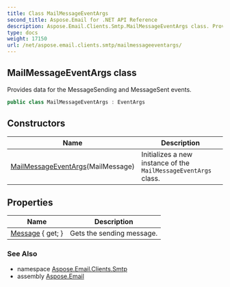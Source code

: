 ```yaml
---
title: Class MailMessageEventArgs
second_title: Aspose.Email for .NET API Reference
description: Aspose.Email.Clients.Smtp.MailMessageEventArgs class. Provides data for the MessageSending and MessageSent events
type: docs
weight: 17150
url: /net/aspose.email.clients.smtp/mailmessageeventargs/
---
```

## MailMessageEventArgs class

Provides data for the MessageSending and MessageSent events.

```csharp
public class MailMessageEventArgs : EventArgs
```

## Constructors

| Name | Description |
| --- | --- |
| [MailMessageEventArgs](mailmessageeventargs/)(MailMessage) | Initializes a new instance of the `MailMessageEventArgs` class. |

## Properties

| Name | Description |
| --- | --- |
| [Message](../../aspose.email.clients.smtp/mailmessageeventargs/message/) { get; } | Gets the sending message. |

### See Also

* namespace [Aspose.Email.Clients.Smtp](../../aspose.email.clients.smtp/)
* assembly [Aspose.Email](../../)


